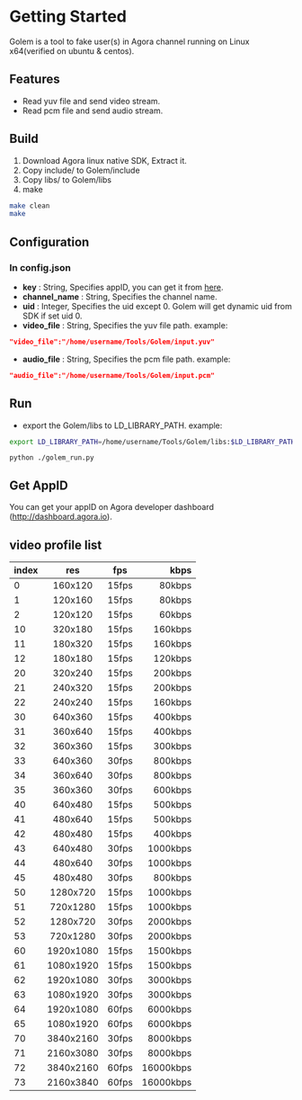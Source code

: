# Getting Started
Golem is a tool to fake user(s) in Agora channel running on Linux x64(verified on ubuntu & centos).
## Features
* Read yuv file and send video stream.
* Read pcm file and send audio stream.
## Build
1. Download Agora linux native SDK, Extract it.
2. Copy include/ to Golem/include
3. Copy libs/ to Golem/libs
4. make
``` bash
make clean 
make
```
## Configuration
### In config.json
* **key** : String, Specifies appID, you can get it from [here](http://agora.io).
* **channel_name** : String, Specifies the channel name.
* **uid** : Integer, Specifies the uid except 0. Golem will get dynamic uid from SDK if set uid 0.
* **video_file** : String, Specifies the yuv file path. example:
``` json
"video_file":"/home/username/Tools/Golem/input.yuv"
```
* **audio_file** : String, Specifies the pcm file path. example:
``` json
"audio_file":"/home/username/Tools/Golem/input.pcm"
```
## Run
* export the Golem/libs to LD_LIBRARY_PATH. example:
``` bash
export LD_LIBRARY_PATH=/home/username/Tools/Golem/libs:$LD_LIBRARY_PATH
```

```
python ./golem_run.py
```
## Get AppID
You can get your appID on Agora developer dashboard (http://dashboard.agora.io).
## video profile list
| index     |  res       | fps   |  kbps  |
| --------- | :-------:  | :-----: | ------: |
| 0         | 160x120    |15fps  | 80kbps |
| 1		    | 120x160    |15fps  | 80kbps |
| 2		    | 120x120    |15fps  | 60kbps |
| 10		| 320x180    |15fps  | 160kbps |
| 11		| 180x320    |15fps  | 160kbps |
| 12		| 180x180    |15fps  | 120kbps |
| 20		| 320x240    |15fps  | 200kbps |
| 21		| 240x320    |15fps  | 200kbps |
| 22		| 240x240    |15fps  | 160kbps |
| 30		| 640x360    |15fps  | 400kbps |
| 31		| 360x640    |15fps  | 400kbps |
| 32		| 360x360    |15fps  | 300kbps |
| 33		| 640x360    |30fps  | 800kbps |
| 34		| 360x640    |30fps  | 800kbps |
| 35		| 360x360    |30fps  | 600kbps |
| 40		| 640x480    |15fps  | 500kbps |
| 41		| 480x640    |15fps  | 500kbps |
| 42		| 480x480    |15fps  | 400kbps |
| 43		| 640x480    |30fps  | 1000kbps |
| 44		| 480x640    |30fps  | 1000kbps |
| 45		| 480x480    |30fps  | 800kbps |
| 50		| 1280x720   |15fps  | 1000kbps |
| 51		| 720x1280   |15fps  | 1000kbps |
| 52		| 1280x720   |30fps  | 2000kbps |
| 53		| 720x1280   |30fps  | 2000kbps |
| 60		| 1920x1080  |15fps  | 1500kbps |
| 61		| 1080x1920  |15fps  | 1500kbps |
| 62		| 1920x1080  |30fps  | 3000kbps |
| 63		| 1080x1920  |30fps  | 3000kbps |
| 64		| 1920x1080  |60fps  | 6000kbps |
| 65		| 1080x1920  |60fps  | 6000kbps |
| 70		| 3840x2160  |30fps  | 8000kbps |
| 71		| 2160x3080  |30fps  | 8000kbps |
| 72		| 3840x2160  |60fps  | 16000kbps |
| 73		| 2160x3840  |60fps  | 16000kbps |
